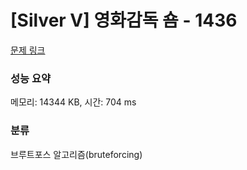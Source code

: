 # [Silver V] 영화감독 숌 - 1436 

[문제 링크](https://www.acmicpc.net/problem/1436) 

### 성능 요약

메모리: 14344 KB, 시간: 704 ms

### 분류

브루트포스 알고리즘(bruteforcing)

